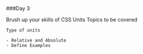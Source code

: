 ###Day 3

Brush up your skills of CSS Units
Topics to be covered
    
    Type of units
    
    - Relative and Absolute
    - Define Examples
